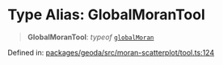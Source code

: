 # Type Alias: GlobalMoranTool

> **GlobalMoranTool**: *typeof* [`globalMoran`](../variables/globalMoran.md)

Defined in: [packages/geoda/src/moran-scatterplot/tool.ts:124](https://github.com/GeoDaCenter/openassistant/blob/2cb8f20a901f3385efeb40778248119c5e49db78/packages/geoda/src/moran-scatterplot/tool.ts#L124)
